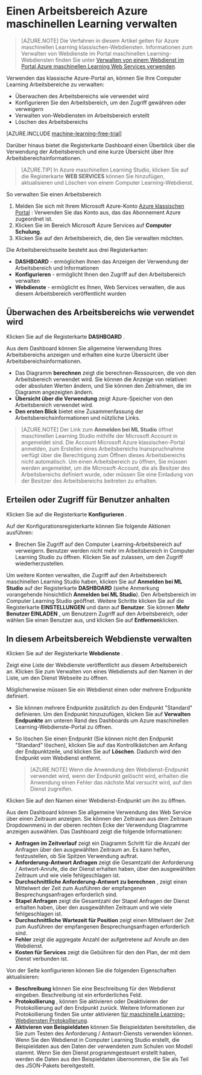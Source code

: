 <properties
    pageTitle="Verwalten von einem Computer Learning Arbeitsbereich | Microsoft Azure"
    description="Verwalten des Zugriffs auf Azure maschinellen Learning Arbeitsbereiche, bereitstellen und Verwalten von ML API-Webdiensten"
    services="machine-learning"
    documentationCenter=""
    authors="garyericson"
    manager="jhubbard"
    editor="cgronlun"/>

<tags
    ms.service="machine-learning"
    ms.workload="data-services"
    ms.tgt_pltfrm="na"
    ms.devlang="na"
    ms.topic="article"
    ms.date="10/05/2016"
    ms.author="garye"/>


# <a name="manage-an-azure-machine-learning-workspace"></a>Einen Arbeitsbereich Azure maschinellen Learning verwalten

>[AZURE.NOTE] Die Verfahren in diesem Artikel gelten für Azure maschinellen Learning klassischen-Webdiensten. Informationen zum Verwalten von Webdienste im Portal maschinellen Learning-Webdiensten finden Sie unter [Verwalten von einem Webdienst im Portal Azure maschinellen Learning Web Services verwenden](machine-learning-manage-new-webservice.md).

Verwenden das klassische Azure-Portal an, können Sie Ihre Computer Learning Arbeitsbereiche zu verwalten:

- Überwachen des Arbeitsbereichs wie verwendet wird
- Konfigurieren Sie den Arbeitsbereich, um den Zugriff gewähren oder verweigern
- Verwalten von-Webdiensten im Arbeitsbereich erstellt
- Löschen des Arbeitsbereichs

[AZURE.INCLUDE [machine-learning-free-trial](../../includes/machine-learning-free-trial.md)]

Darüber hinaus bietet die Registerkarte Dashboard einen Überblick über die Verwendung der Arbeitsbereich und eine kurze Übersicht über Ihre Arbeitsbereichsinformationen.  

> [AZURE.TIP] In Azure maschinellen Learning Studio, klicken Sie auf die Registerkarte **WEB SERVICES** können Sie hinzufügen, aktualisieren und Löschen von einem Computer Learning-Webdienst.

So verwalten Sie einen Arbeitsbereich

1.  Melden Sie sich mit Ihrem Microsoft Azure-Konto [Azure klassischen Portal](https://manage.windowsazure.com/) : Verwenden Sie das Konto aus, das das Abonnement Azure zugeordnet ist.
2.  Klicken Sie im Bereich Microsoft Azure Services auf **Computer Schulung**.
3.  Klicken Sie auf den Arbeitsbereich, die, den Sie verwalten möchten.

Die Arbeitsbereichsseite besteht aus drei Registerkarten:

- **DASHBOARD** - ermöglichen Ihnen das Anzeigen der Verwendung der Arbeitsbereich und Informationen
- **Konfigurieren** - ermöglicht Ihnen den Zugriff auf den Arbeitsbereich verwalten
- **Webdienste** - ermöglicht es Ihnen, Web Services verwalten, die aus diesem Arbeitsbereich veröffentlicht wurden

## <a name="to-monitor-how-the-workspace-is-being-used"></a>Überwachen des Arbeitsbereichs wie verwendet wird

Klicken Sie auf die Registerkarte **DASHBOARD** .

Aus dem Dashboard können Sie allgemeine Verwendung Ihres Arbeitsbereichs anzeigen und erhalten eine kurze Übersicht über Arbeitsbereichsinformationen.

- Das Diagramm **berechnen** zeigt die berechnen-Ressourcen, die von den Arbeitsbereich verwendet wird. Sie können die Anzeige von relativen oder absoluten Werten ändern, und Sie können den Zeitrahmen, die im Diagramm angezeigten ändern.
- **Übersicht über die Verwendung** zeigt Azure-Speicher von den Arbeitsbereich verwendet wird.
- **Den ersten Blick** bietet eine Zusammenfassung der Arbeitsbereichsinformationen und nützliche Links.

> [AZURE.NOTE] Der Link zum **Anmelden bei ML Studio** öffnet maschinellen Learning Studio mithilfe der Microsoft Account in angemeldet sind. Die Account Microsoft Azure klassischen-Portal anmelden, zum Erstellen eines Arbeitsbereichs Inanspruchnahme verfügt über die Berechtigung zum Öffnen dieses Arbeitsbereichs nicht automatisch. Um einen Arbeitsbereich zu öffnen, Sie müssen werden angemeldet, um die Microsoft-Account, die als Besitzer des Arbeitsbereichs definiert wurde, oder müssen Sie eine Einladung von der Besitzer des Arbeitsbereichs beitreten zu erhalten.


## <a name="to-grant-or-suspend-access-for-users"></a>Erteilen oder Zugriff für Benutzer anhalten ##

Klicken Sie auf die Registerkarte **Konfigurieren** .

Auf der Konfigurationsregisterkarte können Sie folgende Aktionen ausführen:

- Brechen Sie Zugriff auf den Computer Learning-Arbeitsbereich auf verweigern. Benutzer werden nicht mehr im Arbeitsbereich in Computer Learning Studio zu öffnen. Klicken Sie auf zulassen, um den Zugriff wiederherzustellen.

Um weitere Konten verwalten, die Zugriff auf den Arbeitsbereich maschinellen Learning Studio haben, klicken Sie auf **Anmelden bei ML Studio** auf der Registerkarte **DASHBOARD** (siehe Anmerkung vorangehende hinsichtlich **Anmelden bei ML Studio**). Den Arbeitsbereich im Computer Learning Studio geöffnet. Weitere Schritte klicken Sie auf die Registerkarte **EINSTELLUNGEN** und dann auf **Benutzer**. Sie können **Mehr Benutzer EINLADEN** , um Benutzern Zugriff auf den Arbeitsbereich, oder wählen Sie einen Benutzer aus, und klicken Sie auf **Entfernen**klicken.


## <a name="to-manage-web-services-in-this-workspace"></a>In diesem Arbeitsbereich Webdienste verwalten

Klicken Sie auf der Registerkarte **Webdienste** .

Zeigt eine Liste der Webdienste veröffentlicht aus diesem Arbeitsbereich an.
Klicken Sie zum Verwalten von eines Webdiensts auf den Namen in der Liste, um den Dienst Webseite zu öffnen.

Möglicherweise müssen Sie ein Webdienst einen oder mehrere Endpunkte definiert.

- Sie können mehrere Endpunkte zusätzlich zu den Endpunkt "Standard" definieren. Um den Endpunkt hinzuzufügen, klicken Sie auf **Verwalten Endpunkte** am unteren Rand des Dashboards um Azure maschinellen Learning-Webdienste-Portal zu öffnen.

- So löschen Sie einen Endpunkt (Sie können nicht den Endpunkt "Standard" löschen), klicken Sie auf das Kontrollkästchen am Anfang der Endpunktzeile, und klicken Sie auf **Löschen**. Dadurch wird den Endpunkt vom Webdienst entfernt.

    > [AZURE.NOTE] Wenn die Anwendung den Webdienst-Endpunkt verwendet wird, wenn der Endpunkt gelöscht wird, erhalten die Anwendung einen Fehler das nächste Mal versucht wird, auf den Dienst zugreifen.

Klicken Sie auf den Namen einer Webdienst-Endpunkt um ihn zu öffnen. 

Aus dem Dashboard können Sie allgemeine Verwendung des Web Service über einen Zeitraum anzeigen. Sie können den Zeitraum aus dem Zeitraum Dropdownmenü in der oberen rechten Ecke der Verwendung Diagramme anzeigen auswählen. Das Dashboard zeigt die folgende Informationen:

- **Anfragen im Zeitverlauf** zeigt ein Diagramm Schritt für die Anzahl der Anfragen über den ausgewählten Zeitraum an. Es kann helfen, festzustellen, ob Sie Spitzen Verwendung auftrat.
- **Anforderung-Antwort Anfragen** zeigt die Gesamtzahl der Anforderung / Antwort-Anrufe, die der Dienst erhalten haben, über den ausgewählten Zeitraum und wie viele fehlgeschlagen ist.
- **Durchschnittliche Anforderung-Antwort zu berechnen** , zeigt einen Mittelwert der Zeit zum Ausführen der empfangenen Besprechungsanfragen erforderlich sind.
- **Stapel Anfragen** zeigt die Gesamtzahl der Stapel Anfragen der Dienst erhalten haben, über den ausgewählten Zeitraum und wie viele fehlgeschlagen ist.
- **Durchschnittliche Wartezeit für Position** zeigt einen Mittelwert der Zeit zum Ausführen der empfangenen Besprechungsanfragen erforderlich sind.
- **Fehler** zeigt die aggregate Anzahl der aufgetretene auf Anrufe an den Webdienst.
- **Kosten für Services** zeigt die Gebühren für den den Plan, der mit dem Dienst verbunden ist.

Von der Seite konfigurieren können Sie die folgenden Eigenschaften aktualisieren:

* **Beschreibung** können Sie eine Beschreibung für den Webdienst eingeben. Beschreibung ist ein erforderliches Feld.
* **Protokollierung** , können Sie aktivieren oder Deaktivieren der Protokollierung auf den Endpunkt zurück. Weitere Informationen zur Protokollierung finden Sie unter aktivieren [für maschinelle Learning-Webdiensten Protokollierung](machine-learning-web-services-logging.md).
* **Aktivieren von Beispieldaten** können Sie Beispieldaten bereitstellen, die Sie zum Testen des Anforderung / Antwort-Diensts verwenden können. Wenn Sie den Webdienst in Computer Learning Studio erstellt, die Beispieldaten aus den Daten der verwendeten zum Schulen von Modell stammt. Wenn Sie den Dienst programmgesteuert erstellt haben, werden die Daten aus den Beispieldaten übernommen, die Sie als Teil des JSON-Pakets bereitgestellt.

[consume]: machine-learning-consume-web-services.md
[marketplace]: machine-learning-publish-web-service-to-azure-marketplace.md
